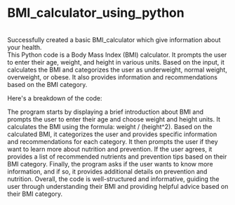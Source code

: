 # BMI_calculator_using_python
<br>
Successfully created a basic BMI_calculator which give information about your health.
<br>
This Python code is a Body Mass Index (BMI) calculator. It prompts the user to enter their age, weight, and height in various units. Based on the input, it calculates the BMI and categorizes the user as underweight, normal weight, overweight, or obese. It also provides information and recommendations based on the BMI category.

Here's a breakdown of the code:

The program starts by displaying a brief introduction about BMI and prompts the user to enter their age and choose weight and height units.
It calculates the BMI using the formula: weight / (height^2).
Based on the calculated BMI, it categorizes the user and provides specific information and recommendations for each category.
It then prompts the user if they want to learn more about nutrition and prevention. If the user agrees, it provides a list of recommended nutrients and prevention tips based on their BMI category.
Finally, the program asks if the user wants to know more information, and if so, it provides additional details on prevention and nutrition.
Overall, the code is well-structured and informative, guiding the user through understanding their BMI and providing helpful advice based on their BMI category.
